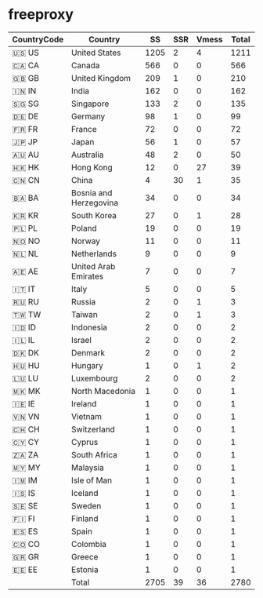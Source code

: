 # freeproxy

|CountryCode|Country|SS|SSR|Vmess|Total|
|  ----  | ----  |  ----  | ----  |  ----  | ----  |
|🇺🇸 US|United States|1205|2|4|1211|
|🇨🇦 CA|Canada|566|0|0|566|
|🇬🇧 GB|United Kingdom|209|1|0|210|
|🇮🇳 IN|India|162|0|0|162|
|🇸🇬 SG|Singapore|133|2|0|135|
|🇩🇪 DE|Germany|98|1|0|99|
|🇫🇷 FR|France|72|0|0|72|
|🇯🇵 JP|Japan|56|1|0|57|
|🇦🇺 AU|Australia|48|2|0|50|
|🇭🇰 HK|Hong Kong|12|0|27|39|
|🇨🇳 CN|China|4|30|1|35|
|🇧🇦 BA|Bosnia and Herzegovina|34|0|0|34|
|🇰🇷 KR|South Korea|27|0|1|28|
|🇵🇱 PL|Poland|19|0|0|19|
|🇳🇴 NO|Norway|11|0|0|11|
|🇳🇱 NL|Netherlands|9|0|0|9|
|🇦🇪 AE|United Arab Emirates|7|0|0|7|
|🇮🇹 IT|Italy|5|0|0|5|
|🇷🇺 RU|Russia|2|0|1|3|
|🇹🇼 TW|Taiwan|2|0|1|3|
|🇮🇩 ID|Indonesia|2|0|0|2|
|🇮🇱 IL|Israel|2|0|0|2|
|🇩🇰 DK|Denmark|2|0|0|2|
|🇭🇺 HU|Hungary|1|0|1|2|
|🇱🇺 LU|Luxembourg|2|0|0|2|
|🇲🇰 MK|North Macedonia|1|0|0|1|
|🇮🇪 IE|Ireland|1|0|0|1|
|🇻🇳 VN|Vietnam|1|0|0|1|
|🇨🇭 CH|Switzerland|1|0|0|1|
|🇨🇾 CY|Cyprus|1|0|0|1|
|🇿🇦 ZA|South Africa|1|0|0|1|
|🇲🇾 MY|Malaysia|1|0|0|1|
|🇮🇲 IM|Isle of Man|1|0|0|1|
|🇮🇸 IS|Iceland|1|0|0|1|
|🇸🇪 SE|Sweden|1|0|0|1|
|🇫🇮 FI|Finland|1|0|0|1|
|🇪🇸 ES|Spain|1|0|0|1|
|🇨🇴 CO|Colombia|1|0|0|1|
|🇬🇷 GR|Greece|1|0|0|1|
|🇪🇪 EE|Estonia|1|0|0|1|
||Total|2705|39|36|2780|
